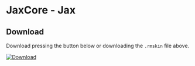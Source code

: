 # JaxCore - Jax

## Download
Download pressing the button below or downloading the `.rmskin` file above.

[![Download](https://img.shields.io/static/v1?label=Download&message=Community+App&color=50AE5C&style=for-the-badge)](https://github.com/Droptop-Four/Droptop-Community-Apps/raw/main/Apps/JaxCore-Jax/JaxCore.rmskin)

